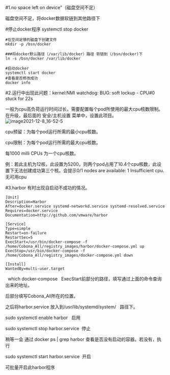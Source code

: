 #1.no space left on device”（磁盘空间不足）

磁盘空间不足，将docker数据软链到其他路径下

#停止docker程序
systemctl stop docker
```
#在空间足够的磁盘下创建文件
mkdir -p /bsn/docker

###将docker默认路径（/var/lib/docker）路径 软链到（/bsn/docker)下
ln -s /bsn/docker /var/lib/docker

#启动docker
systemctl start docker
#查看是否修改成功
docker info
```


#2.运行中出现此问题：kernel:NMI watchdog: BUG: soft lockup - CPU#0 stuck for 22s

一般为cpu高负荷运行时间过长，需要配置每个pod所使用的最大cpu核数限制。在升级，最后面的 安全/主机设置 菜单中，设置此项目。
![image2021-12-8_16-52-5](https://user-images.githubusercontent.com/26183465/145189500-71f61b9a-a529-4825-830c-62988e29cb9d.png)


cpu预留：为每个pod运行所需的最小cpu核数。

cpu限制：为每个pod运行所需的最大cpu核数。 

每1000 milli CPUs 为一个cpu核数。

例：若此主机为12核，此设置为5200，则两个pod占用了10.4个cpu核数，此设置下无法创建成功第三个核。会提示0/1 nodes are available: 1 Insufficient cpu.无可用cpu

#3.harbor 有时出现自启动不成功的情况。
```
[Unit]
Description=Harbor
After=docker.service systemd-networkd.service systemd-resolved.service
Requires=docker.service
Documentation=http://github.com/vmware/harbor

[Service]
Type=simple
Restart=on-failure
RestartSec=5
ExecStart=/usr/bin/docker-compose -f /home/Cobona_All/registry_images/harbor/docker-compose.yml up
ExecStop=/usr/bin/docker-compose -f /home/Cobona_All/registry_images/docker-compose.yml down

[Install]
WantedBy=multi-user.target
```
 
which docker-compose   ExecStart前部分的路径，填写通过上面的命令查询出来的地址。

后部分填写Cobona_All所在的位置。

之后将harbor.service 放入到/usr/lib/systemd/system/   路径下。

sudo systemctl enable harbor   启用

sudo systemctl stop harbor.service  停止

稍等一会 通过 docker ps | grep harbor 查看是否没有启动的容器。若没有，执行

sudo systemctl start harbor.service  开启

可批量开启此harbor程序









